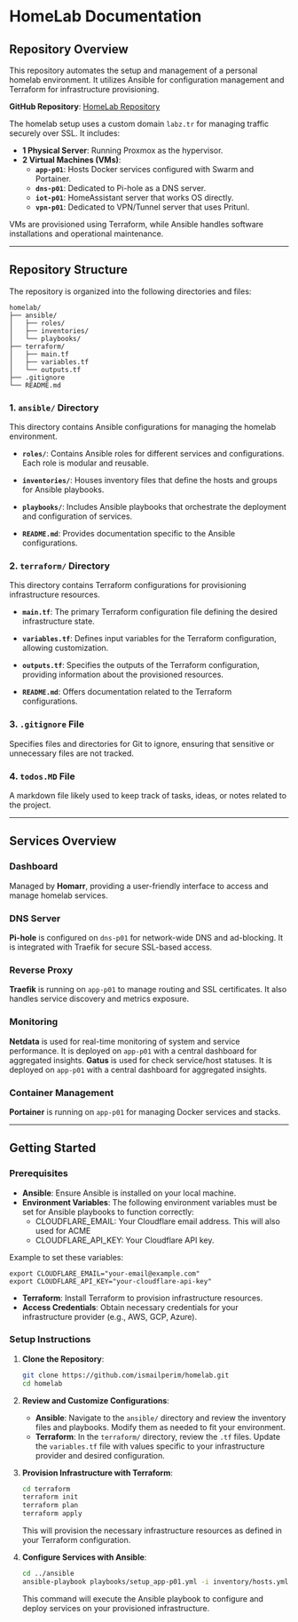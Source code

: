 
# HomeLab Documentation

## Repository Overview

This repository automates the setup and management of a personal homelab environment. It utilizes Ansible for configuration management and Terraform for infrastructure provisioning.

**GitHub Repository**: [HomeLab Repository](https://github.com/ismailperim/homelab)

The homelab setup uses a custom domain `labz.tr` for managing traffic securely over SSL. It includes:

- **1 Physical Server**: Running Proxmox as the hypervisor.
- **2 Virtual Machines (VMs)**:
  - **`app-p01`**: Hosts Docker services configured with Swarm and Portainer.
  - **`dns-p01`**: Dedicated to Pi-hole as a DNS server.
  - **`iot-p01`**: HomeAssistant server that works OS directly.
  - **`vpn-p01`**: Dedicated to VPN/Tunnel server that uses Pritunl.

VMs are provisioned using Terraform, while Ansible handles software installations and operational maintenance.

---

## Repository Structure

The repository is organized into the following directories and files:

```plaintext
homelab/
├── ansible/
│   ├── roles/
│   ├── inventories/
│   └── playbooks/
├── terraform/
│   ├── main.tf
│   ├── variables.tf
│   └── outputs.tf
├── .gitignore
└── README.md
```

### 1. `ansible/` Directory

This directory contains Ansible configurations for managing the homelab environment.

- **`roles/`**: Contains Ansible roles for different services and configurations. Each role is modular and reusable.

- **`inventories/`**: Houses inventory files that define the hosts and groups for Ansible playbooks.

- **`playbooks/`**: Includes Ansible playbooks that orchestrate the deployment and configuration of services.

- **`README.md`**: Provides documentation specific to the Ansible configurations.

### 2. `terraform/` Directory

This directory contains Terraform configurations for provisioning infrastructure resources.

- **`main.tf`**: The primary Terraform configuration file defining the desired infrastructure state.

- **`variables.tf`**: Defines input variables for the Terraform configuration, allowing customization.

- **`outputs.tf`**: Specifies the outputs of the Terraform configuration, providing information about the provisioned resources.

- **`README.md`**: Offers documentation related to the Terraform configurations.

### 3. `.gitignore` File

Specifies files and directories for Git to ignore, ensuring that sensitive or unnecessary files are not tracked.

### 4. `todos.MD` File

A markdown file likely used to keep track of tasks, ideas, or notes related to the project.

---

## Services Overview

### Dashboard
Managed by **Homarr**, providing a user-friendly interface to access and manage homelab services.

### DNS Server
**Pi-hole** is configured on `dns-p01` for network-wide DNS and ad-blocking. It is integrated with Traefik for secure SSL-based access.

### Reverse Proxy
**Traefik** is running on `app-p01` to manage routing and SSL certificates. It also handles service discovery and metrics exposure.

### Monitoring
**Netdata** is used for real-time monitoring of system and service performance. It is deployed on `app-p01` with a central dashboard for aggregated insights.
**Gatus** is used for check service/host statuses. It is deployed on `app-p01` with a central dashboard for aggregated insights.

### Container Management
**Portainer** is running on `app-p01` for managing Docker services and stacks.

---

## Getting Started

### Prerequisites

- **Ansible**: Ensure Ansible is installed on your local machine.
- **Environment Variables**: The following environment variables must be set for Ansible playbooks to function correctly:
   - CLOUDFLARE_EMAIL: Your Cloudflare email address. This will also used for ACME
   - CLOUDFLARE_API_KEY: Your Cloudflare API key.

Example to set these variables:
```
export CLOUDFLARE_EMAIL="your-email@example.com"
export CLOUDFLARE_API_KEY="your-cloudflare-api-key"
```
- **Terraform**: Install Terraform to provision infrastructure resources.
- **Access Credentials**: Obtain necessary credentials for your infrastructure provider (e.g., AWS, GCP, Azure).

### Setup Instructions

1. **Clone the Repository**:

   ```bash
   git clone https://github.com/ismailperim/homelab.git
   cd homelab
   ```

2. **Review and Customize Configurations**:

   - **Ansible**: Navigate to the `ansible/` directory and review the inventory files and playbooks. Modify them as needed to fit your environment.
   - **Terraform**: In the `terraform/` directory, review the `.tf` files. Update the `variables.tf` file with values specific to your infrastructure provider and desired configuration.

3. **Provision Infrastructure with Terraform**:

   ```bash
   cd terraform
   terraform init
   terraform plan
   terraform apply
   ```

   This will provision the necessary infrastructure resources as defined in your Terraform configuration.

4. **Configure Services with Ansible**:

   ```bash
   cd ../ansible
   ansible-playbook playbooks/setup_app-p01.yml -i inventory/hosts.yml
   ```

   This command will execute the Ansible playbook to configure and deploy services on your provisioned infrastructure.


